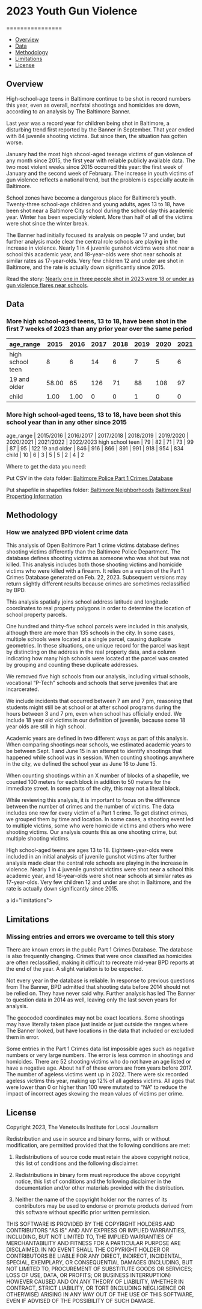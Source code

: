 # 2023 Youth Gun Violence
================
 - [Overview](#overview)
 - [Data](#data)
 - [Methodology](#method)
 - [Limitations](#limitations)
 - [License](#license)

## Overview

High-school-age teens in Baltimore continue to be shot in record numbers this year, even as overall, nonfatal shootings and homicides are down, according to an analysis by The Baltimore Banner.

Last year was a record year for children being shot in Baltimore, a disturbing trend first reported by the Banner in September. That year ended with 84 juvenile shooting victims. But since then, the situation has gotten worse.

January had the most high shcool-aged teenage victims of gun violence of any month since 2015, the first year with reliable publicly available data. The two most violent weeks since 2015 occurred this year: the first week of January and the second week of February. The increase in youth victims of gun violence reflects a national trend, but the problem is especially acute in Baltimore.

School zones have become a dangerous place for Baltimore’s youth. Twenty-three school-age children and young adults, ages 13 to 18, have been shot near a Baltimore City school during the school day this academic year. Winter has been especially violent. More than half of all of the victims were shot since the winter break.

The Banner had initially focused its analysis on people 17 and under, but further analysis made clear the central role schools are playing in the increase in violence. Nearly 1 in 4 juvenile gunshot victims were shot near a school this academic year, and 18-year-olds were shot near schools at similar rates as 17-year-olds. Very few children 12 and under are shot in Baltimore, and the rate is actually down significantly since 2015.

Read the story: [Nearly one in three people shot in 2023 were 18 or under as gun violence flares near schools](www.thebaltimorebanner.com/article/teenage-shootings-gun-violence-UFHVSE7HWVDGPB6YEFXLN4HQPQ/).

<a id="data"></a>
## Data

### More high school-aged teens, 13 to 18, have been shot in the first 7 weeks of 2023 than any prior year over the same period
age_range | 2015 | 2016 | 2017 | 2018 | 2019 | 2020 | 2021 | 2022 | 2023
--- | --- | --- | --- | --- | --- | --- | --- | --- | ---
high school teen | 8 | 6 | 14 | 6 | 7 | 5 | 6 | 20 | 29
19 and older| 58.00 | 65 | 126 | 71 | 88 | 108 | 97 | 113 | 71
child | 1.00 | 1.00 | 0 | 0 | 1 | 0 | 0 | 0 | 1

### More high school-aged teens, 13 to 18, have been shot this school year than in any other since 2015
age_range | 2015/2016  | 2016/2017 | 2017/2018 | 2018/2019 | 2019/2020 | 2020/2021 | 2021/2022 | 2022/2023
high school teen | 79 | 82 | 71 | 73 | 99 | 87 | 95 | 122
19 and older | 846 | 916 | 866 | 891 | 991 | 918 | 954 | 834
child | 10 | 6 | 3 | 5 | 5 | 2 | 4 | 2


Where to get the data you need:

Put CSV in the data folder:
[Baltimore Police Part 1 Crimes Database](https://data.baltimorecity.gov/datasets/part-1-crime-data-/explore)

Put shapefile in shapefiles folder:
[Baltimore Neighborhoods](https://data.baltimorecity.gov/datasets/neighborhood-1/explore?location=39.284818%2C-76.620500%2C11.86)
[Baltimore Real Properting Information](https://data.baltimorecity.gov/datasets/real-property-information-2/explore)

<a id="method"></a>

## Methodology
### How we analyzed BPD violent crime data

This analysis of Open Baltimore Part 1 crime victims database defines shooting victims differently than the Baltimore Police Department. The database defines shooting victims as someone who was shot but was not killed. This analysis includes both those shooting victims and homicide victims who were killed with a firearm. It relies on a version of the Part 1 Crimes Database generated on Feb. 22, 2023. Subsequent versions may return slightly different results because crimes are sometimes reclassified by BPD.

This analysis spatially joins school address latitude and longitude coordinates to real property polygons in order to determine the location of school property parcels.

One hundred and thirty-five school parcels were included in this analysis, although there are more than 135 schools in the city. In some cases, multiple schools were located at a single parcel, causing duplicate geometries. In these situations, one unique record for the parcel was kept by distincting on the address in the real property data, and a column indicating how many high schools were located at the parcel was created by grouping and counting these duplicate addresses.

We removed five high schools from our analysis, including virtual schools, vocational “P-Tech” schools and schools that serve juveniles that are incarcerated.

We include incidents that occurred between 7 am and 7 pm, reasoning that students might still be at school or at after school programs during the hours between 3 and 7 pm, even when school has officially ended. We include 18 year old victims in our definition of juvenile, because some 18 year olds are still in high school.

Academic years are defined in two different ways as part of this analysis. When comparing shootings near schools, we estimated academic years to be between Sept. 1 and June 15 in an attempt to identify shootings that happened while school was in session. When counting shootings anywhere in the city, we defined the school year as June 16 to June 15.

When counting shootings within an X number of blocks of a shapefile, we counted 100 meters for each block in addition to 50 meters for the immediate street. In some parts of the city, this may not a literal block.

While reviewing this analysis, it is important to focus on the difference between the number of crimes and the number of victims. The data includes one row for every victim of a Part 1 crime. To get distinct crimes, we grouped them by time and location. In some cases, a shooting event led to multiple victims, some who were homicide victims and others who were shooting victims. Our analysis counts this as one shooting crime, but multiple shooting victims.

High school-aged teens are ages 13 to 18. Eighteen-year-olds were included in an initial analysis of juvenile gunshot victims after further analysis made clear the central role schools are playing in the increase in violence. Nearly 1 in 4 juvenile gunshot victims were shot near a school this academic year, and 18-year-olds were shot near schools at similar rates as 17-year-olds. Very few children 12 and under are shot in Baltimore, and the rate is actually down significantly since 2015.

a id="limitations"></a>

## Limitations
### Missing entries and errors we overcame to tell this story

There are known errors in the public Part 1 Crimes Database. The database is also frequently changing. Crimes that were once classified as homicides are often reclassified, making it difficult to recreate mid-year BPD reports at the end of the year. A slight variation is to be expected.

Not every year in the database is reliable. In response to previous questions from The Banner, BPD admitted that shooting data before 2014 should not be relied on. They have never said why. Further analysis has led The Banner to question data in 2014 as well, leaving only the last seven years for analysis.

The geocoded coordinates may not be exact locations. Some shootings may have literally taken place just inside or just outside the ranges where The Banner looked, but have locations in the data that included or excluded them in error.

Some entries in the Part 1 Crimes data list impossible ages such as negative numbers or very large numbers. The error is less common in shootings and homicides. There are 52 shooting victims who do not have an age listed or have a negative age. About half of these errors are from years before 2017. The number of ageless victims went up in 2022. There were six recorded ageless victims this year, making up 12% of all ageless victims. All ages that were lower than 0 or higher than 100 were mutated to “NA” to reduce the impact of incorrect ages skewing the mean values of victims per crime.

<a id="license"></a>

## License

Copyright 2023, The Venetoulis Institute for Local Journalism

Redistribution and use in source and binary forms, with or without modification, are permitted provided that the following conditions are met:

1. Redistributions of source code must retain the above copyright notice, this list of conditions and the following disclaimer.

2. Redistributions in binary form must reproduce the above copyright notice, this list of conditions and the following disclaimer in the documentation and/or other materials provided with the distribution.

3. Neither the name of the copyright holder nor the names of its contributors may be used to endorse or promote products derived from this software without specific prior written permission.

THIS SOFTWARE IS PROVIDED BY THE COPYRIGHT HOLDERS AND CONTRIBUTORS "AS IS" AND ANY EXPRESS OR IMPLIED WARRANTIES, INCLUDING, BUT NOT LIMITED TO, THE IMPLIED WARRANTIES OF MERCHANTABILITY AND FITNESS FOR A PARTICULAR PURPOSE ARE DISCLAIMED. IN NO EVENT SHALL THE COPYRIGHT HOLDER OR CONTRIBUTORS BE LIABLE FOR ANY DIRECT, INDIRECT, INCIDENTAL, SPECIAL, EXEMPLARY, OR CONSEQUENTIAL DAMAGES (INCLUDING, BUT NOT LIMITED TO, PROCUREMENT OF SUBSTITUTE GOODS OR SERVICES; LOSS OF USE, DATA, OR PROFITS; OR BUSINESS INTERRUPTION) HOWEVER CAUSED AND ON ANY THEORY OF LIABILITY, WHETHER IN CONTRACT, STRICT LIABILITY, OR TORT (INCLUDING NEGLIGENCE OR OTHERWISE) ARISING IN ANY WAY OUT OF THE USE OF THIS SOFTWARE, EVEN IF ADVISED OF THE POSSIBILITY OF SUCH DAMAGE.